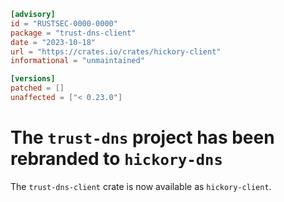 ```toml
[advisory]
id = "RUSTSEC-0000-0000"
package = "trust-dns-client"
date = "2023-10-18"
url = "https://crates.io/crates/hickory-client"
informational = "unmaintained"

[versions]
patched = []
unaffected = ["< 0.23.0"]
```

# The `trust-dns` project has been rebranded to `hickory-dns`

The `trust-dns-client` crate is now available as `hickory-client`.
